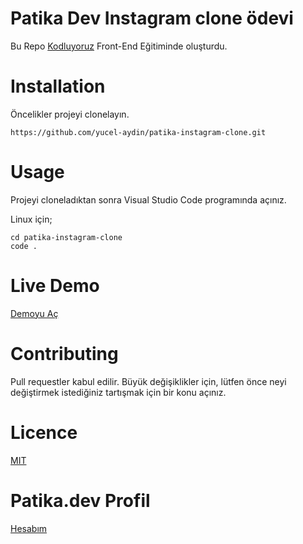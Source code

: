 # Patika Dev Instagram clone ödevi

Bu Repo [Kodluyoruz](https://www.kodluyoruz.org/)  Front-End Eğitiminde oluşturdu.

# Installation

Öncelikler projeyi clonelayın. 

    https://github.com/yucel-aydin/patika-instagram-clone.git

# Usage
Projeyi cloneladıktan sonra Visual Studio Code programında açınız.

Linux için;

    cd patika-instagram-clone
    code .
# Live Demo
[Demoyu Aç](https://intriguing-mewing-herring.glitch.me)

# Contributing
Pull requestler kabul edilir. Büyük değişiklikler için, lütfen önce neyi değiştirmek istediğiniz tartışmak için bir konu açınız.
# Licence
[MIT](https://choosealicense.com/licenses/mit/)

# Patika.dev Profil
[Hesabım](https://app.patika.dev/yck)

